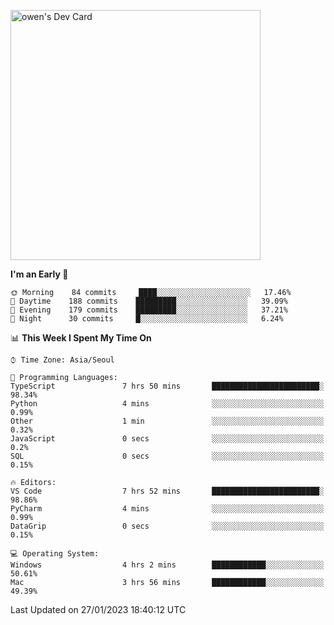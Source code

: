 <a href="https://app.daily.dev/owen_9066"><img src="https://api.daily.dev/devcards/51e5c69f10114f2abe0ae390c27b0828.png?r=hyb" width="400" alt="owen's Dev Card"/></a>

 
 <!--START_SECTION:waka-->
**I'm an Early 🐤** 

```text
🌞 Morning    84 commits     ████░░░░░░░░░░░░░░░░░░░░░   17.46% 
🌆 Daytime    188 commits    █████████░░░░░░░░░░░░░░░░   39.09% 
🌃 Evening    179 commits    █████████░░░░░░░░░░░░░░░░   37.21% 
🌙 Night      30 commits     █░░░░░░░░░░░░░░░░░░░░░░░░   6.24%

```


📊 **This Week I Spent My Time On** 

```text
⌚︎ Time Zone: Asia/Seoul

💬 Programming Languages: 
TypeScript               7 hrs 50 mins       ████████████████████████░   98.34% 
Python                   4 mins              ░░░░░░░░░░░░░░░░░░░░░░░░░   0.99% 
Other                    1 min               ░░░░░░░░░░░░░░░░░░░░░░░░░   0.32% 
JavaScript               0 secs              ░░░░░░░░░░░░░░░░░░░░░░░░░   0.2% 
SQL                      0 secs              ░░░░░░░░░░░░░░░░░░░░░░░░░   0.15%

🔥 Editors: 
VS Code                  7 hrs 52 mins       ████████████████████████░   98.86% 
PyCharm                  4 mins              ░░░░░░░░░░░░░░░░░░░░░░░░░   0.99% 
DataGrip                 0 secs              ░░░░░░░░░░░░░░░░░░░░░░░░░   0.15%

💻 Operating System: 
Windows                  4 hrs 2 mins        ████████████░░░░░░░░░░░░░   50.61% 
Mac                      3 hrs 56 mins       ████████████░░░░░░░░░░░░░   49.39%

```


 Last Updated on 27/01/2023 18:40:12 UTC
<!--END_SECTION:waka-->
